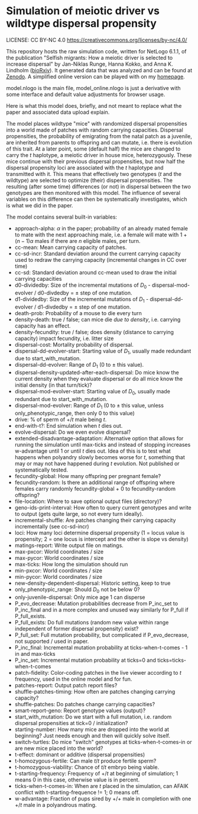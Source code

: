 # Simulation of meiotic driver vs wildtype dispersal propensity

LICENSE: CC BY-NC 4.0 https://creativecommons.org/licenses/by-nc/4.0/

This repository hosts the raw simulation code, written for NetLogo 6.1.1, of the publication "Selfish migrants: How a meiotic driver is selected to increase dispersal" by Jan-Niklas Runge, Hanna Kokko, and Anna K. Lindholm ([bioRxiv](https://www.biorxiv.org/content/10.1101/2021.02.01.429134v3.full)). It generated data that was analyzed and can be found at [Zenodo](https://zenodo.org/record/4486286). A simplified online version can be played with on my [homepage](https://janniklasrunge.de/model.html).

model.nlogo is the main file, model_online.nlogo is just a derivative with some interface and default value adjustments for browser usage.

Here is what this model does, briefly, and not meant to replace what the paper and associated data upload explain.

The model places wildtype "mice" with randomized dispersal propensities into a world made of patches with random carrying capacities. Dispersal propensities, the probability of emigrating from the natal patch as a juvenile, are inherited from parents to offspring and can mutate, i.e. there is evolution of this trait. At a later point, some (default half) the mice are changed to carry the *t* haplotype, a meiotic driver in house mice, heterozygously. These mice continue with their previous dispersal propensities, but now half the dispersal propensity loci are associated with the *t* haplotype and transmitted with it. This means that effectively two genotypes (*t* and the wildtype) are selected to optimize (their) dispersal propensities. The resulting (after some time) differences (or not) in dispersal between the two genotypes are then monitored with this model. The influence of several variables on this difference can then be systematically investigates, which is what we did in the paper.

The model contains several built-in variables:

* approach-alpha: $\alpha$ in the paper; probability of an already mated female to mate with the next approaching male, i.e. a female will mate with $1+(n-1)\alpha$ males if there are $n$ eligible males, per turn.
* cc-mean: Mean carrying capacity of patches.
* cc-sd-incr: Standard deviation around the current carrying capacity used to redraw the carrying capacity (incremental changes in CC over time)
* cc-sd: Standard deviation around cc-mean used to draw the initial carrying capacities
* d0-dividedby: Size of the incremental mutations of $D_0$ - dispersal-mod-evolver / d0-divdedby = $\pm$ step of one mutation.
* d1-dividedby: Size of the incremental mutations of $D_1$ - dispersal-dd-evolver / d1-divdedby = $\pm$ step of one mutation.
* death-prob: Probability of a mouse to die every turn
* density-death: true / false; can mice die *due to density*, i.e. carrying capacity has an effect.
* density-fecundity: true / false; does density (distance to carrying capacity) impact fecundity, i.e. litter size
* dispersal-cost: Mortality probability of dispersal.
* dispersal-dd-evolver-start: Starting value of $D_1$, usually made redundant due to start_with_mutation.
* dispersal-dd-evolver: Range of $D_1$ (0 to $\pm$ this value).
* dispersal-density-updated-after-each-dispersal: Do mice know the current density when they evaluate dispersal or do all mice know the initial density (in that turn/tick)?
* dispersal-mod-evolver-start: Starting value of $D_0$, usually made redundant due to start_with_mutation.
* dispersal-mod-evolver: Range of $D_1$ (0 to $\pm$ this value, unless only_phenotypic_range, then only 0 to this value)
* drive: % of sperm of +/*t* male being *t*.
* end-with-t?: End simulation when *t* dies out.
* evolve-dispersal: Do we even evolve dispersal?
* extended-disadvantage-adaptation: Alternative option that allows for running the simulation until max-ticks and instead of stopping increases w-advantage until 1 or until *t* dies out. Idea of this is to test what happens when polyandry slowly becomes worse for *t*, something that may or may not have happened during *t* evolution. Not published or systematically tested.
* fecundity-global: How many offspring per pregnant female?
* fecundity-random: Is there an additional range of offspring where females carry randomly fecundity-global + 0 to fecundity-random offspring?
* file-location: Where to save optional output files (directory)?
* geno-ids-print-interval: How often to query current genotypes and write to output (gets quite large, so not every turn ideally).
* incremental-shuffle: Are patches changing their carrying capacity incrementally (see cc-sd-incr)
* loci: How many loci determine dispersal propensity (1 = locus value is propensity; 2 = one locus is intercept and the other is slope vs density)
* matings-report: Write output file on matings.
* max-pxcor: World coordinates / size
* max-pycor: World coordinates / size
* max-ticks: How long the simulation should run
* min-pxcor: World coordinates / size
* min-pycor: World coordinates / size
* new-density-dependent-dispersal: Historic setting, keep to true
* only_phenotypic_range: Should $D_0$ not be below 0?
* only-juvenile-dispersal: Only mice age 1 can disperse
* P_evo_decrease: Mutation probabilities decrease from P_inc_set to P_inc_final and in a more complex and unused way similarly for P_full if P_full_exists.
* P_full_exists: Do full mutations (random new value within range independent of former dispersal propensity) exist?
* P_full_set: Full mutation probability, but complicated if P_evo_decrease, not supported / used in paper.
* P_inc_final: Incremental mutation probability at ticks-when-t-comes - 1 in and max-ticks
* P_inc_set: Incremental mutation probability at ticks=0 and ticks=ticks-when-t-comes
* patch-fidelity: Color-coding patches in the live viewer according to *t* frequency, used in the online model and for fun.
* patches-report: Output patch report files?
* shuffle-patches-timing: How often are patches changing carrying capacity?
* shuffle-patches: Do patches change carrying capacities?
* smart-report-geno: Report genotype values (output)?
* start_with_mutation: Do we start with a full mutation, i.e. random dispersal propensities at tick=0 / initialization?
* starting-number: How many mice are dropped into the world at beginning? Just needs enough and then will quickly solve itself.
* switch-turtles: Do mice "switch" genotypes at ticks-when-t-comes-in or are new mice placed into the world?
* t-effect: dominant or additive (dispersal propensities)
* t-homozygous-fertile: Can male *t*/*t* produce fertile sperm?
* t-homozygous-viability: Chance of *t*/*t* embryo being viable.
* t-starting-frequency: Frequency of +/*t* at beginning of simulation; 1 means 0 in this case, otherwise value is in percent.
* ticks-when-t-comes-in: When are *t* placed in the simulation, can AFAIK conflict with t-starting-frequence != 1; 0 means off.
* w-advantage: Fraction of pups sired by +/+ male in completion with one +/*t* male in a polyandrous mating.
